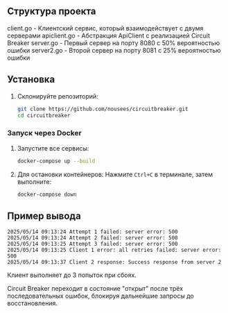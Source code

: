 ## Структура проекта

client.go - Клиентский сервис, который взаимодействует с двумя серверами
apiclient.go - Абстракция ApiClient с реализацией Circuit Breaker
server.go - Первый сервер на порту 8080 с 50% вероятностью ошибки
server2.go - Второй сервер на порту 8081 с 25% вероятностью ошибки 

## Установка

1. Склонируйте репозиторий:
   ```bash
   git clone https://github.com/nousees/circuitbreaker.git
   cd circuitbreaker
   ```

### Запуск через Docker


1. Запустите все сервисы:
   ```bash
   docker-compose up --build
   ```

2. Для остановки контейнеров:
   Нажмите `Ctrl+C` в терминале, затем выполните:
   ```bash
   docker-compose down
   ```

## Пример вывода

```
2025/05/14 09:13:24 Attempt 1 failed: server error: 500
2025/05/14 09:13:24 Attempt 2 failed: server error: 500
2025/05/14 09:13:25 Attempt 3 failed: server error: 500
2025/05/14 09:13:25 Client 1 error: all retries failed: server error: 500
2025/05/14 09:13:37 Client 2 response: Success response from server 2
```

Клиент выполняет до 3 попыток при сбоях.

Circuit Breaker переходит в состояние "открыт" после трёх последовательных ошибок, блокируя дальнейшие запросы до восстановления.
